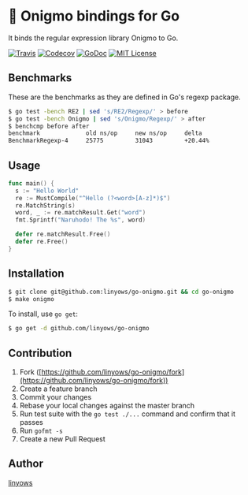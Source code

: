  :japanese_ogre: Onigmo bindings for Go
=======================================

It binds the regular expression library Onigmo to Go.

[![Travis](https://img.shields.io/travis/linyows/go-onigmo.svg?style=for-the-badge)][travis]
[![Codecov](https://img.shields.io/codecov/c/github/linyows/go-onigmo.svg?style=for-the-badge)][codecov]
[![GoDoc](http://img.shields.io/badge/go-documentation-blue.svg?style=for-the-badge)][godocs]
[![MIT License](http://img.shields.io/badge/license-MIT-blue.svg?style=for-the-badge)][license]

[travis]: https://travis-ci.org/linyows/go-onigmo
[codecov]: https://codecov.io/gh/linyows/go-onigmo
[godocs]: http://godoc.org/github.com/linyows/go-onigmo
[license]: https://github.com/linyows/go-onigmo/blob/master/LICENSE

Benchmarks
----------

These are the benchmarks as they are defined in Go's regexp package.

```sh
$ go test -bench RE2 | sed 's/RE2/Regexp/' > before
$ go test -bench Onigmo | sed 's/Onigmo/Regexp/' > after
$ benchcmp before after
benchmark             old ns/op     new ns/op     delta
BenchmarkRegexp-4     25775         31043         +20.44%
```

Usage
-----

```go
func main() {
  s := "Hello World"
  re := MustCompile("^Hello (?<word>[A-z]*)$")
  re.MatchString(s)
  word, _ := re.matchResult.Get("word")
  fmt.Sprintf("Naruhodo! The %s", word)

  defer re.matchResult.Free()
  defer re.Free()
}
```

Installation
------------

```sh
$ git clone git@github.com:linyows/go-onigmo.git && cd go-onigmo
$ make onigmo
```

To install, use `go get`:

```sh
$ go get -d github.com/linyows/go-onigmo
```

Contribution
------------

1. Fork ([https://github.com/linyows/go-onigmo/fork](https://github.com/linyows/go-onigmo/fork))
1. Create a feature branch
1. Commit your changes
1. Rebase your local changes against the master branch
1. Run test suite with the `go test ./...` command and confirm that it passes
1. Run `gofmt -s`
1. Create a new Pull Request

Author
------

[linyows](https://github.com/linyows)
